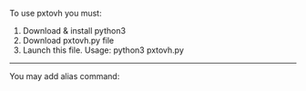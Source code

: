 To use pxtovh you must:

1. Download & install python3
2. Download pxtovh.py file
3. Launch this file. Usage: python3 pxtovh.py

----------------------------------------------

You may add alias command:


